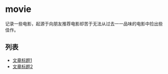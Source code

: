 # movie

记录一些电影，起源于向朋友推荐电影却苦于无法从过去一一品味的电影中捡出些佳作。

## 列表
- [文章标题1](/articles/movie/article1.md)
- [文章标题2](/articles/movie/article2.md)